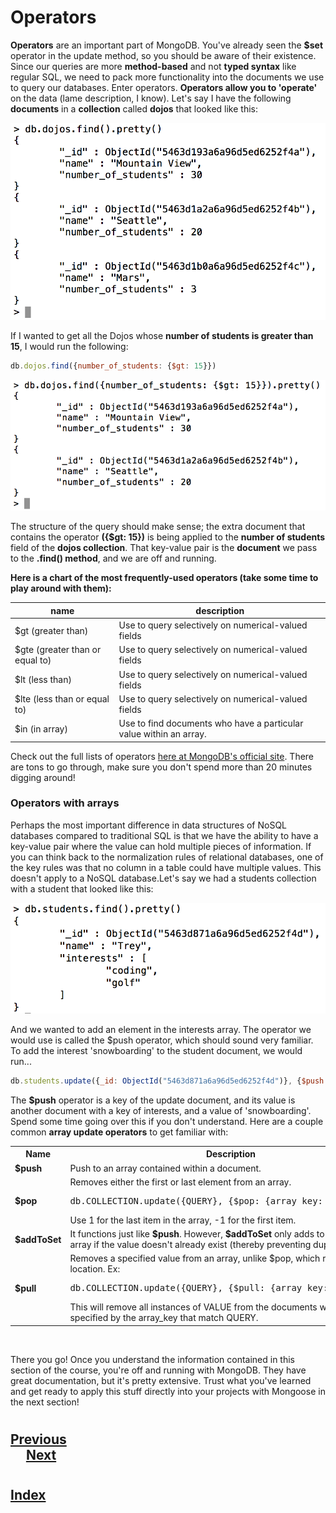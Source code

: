 #   Operators
__Operators__ are an important part of MongoDB. You've already seen the __$set__ operator in the update method, so you should be aware of their existence. Since our queries are more __method-based__ and not __typed syntax__ like regular SQL, we need to pack more functionality into the documents we use to query our databases. Enter operators.  __Operators allow you to 'operate'__ on the data (lame description, I know). Let's say I have the following __documents__ in a __collection__ called __dojos__ that looked like this:

<img src="./000_Captions/dojos-find-pretty.png">

If I wanted to get all the Dojos whose __number of students is greater than 15__, I would run the following:
```js
db.dojos.find({number_of_students: {$gt: 15}})
```
<img src="./000_Captions/find-gt-pretty.png">

The structure of the query should make sense; the extra document that contains the operator __({$gt: 15})__ is being applied to the __number of students__ field of the __dojos collection__.  That key-value pair is the __document__ we pass to the __.find() method__, and we are off and running.

__Here is a chart of the most frequently-used operators (take some time to play around with them):__

name    |	description
----------- | ----------
$gt (greater than)  |	Use to query selectively on numerical-valued fields
$gte (greater than or equal to) | Use to query selectively on numerical-valued fields
$lt (less than)	| Use to query selectively on numerical-valued fields
$lte (less than or equal to) | Use to query selectively on numerical-valued fields
$in (in array) | Use to find documents who have a particular value within an array.

Check out the full lists of operators [here at MongoDB's official site](http://docs.mongodb.org/manual/reference/operator/). There are tons to go through, make sure you don't spend more than 20 minutes digging around!

### __Operators with arrays__
Perhaps the most important difference in data structures of NoSQL databases compared to traditional SQL is that we have the ability to have a key-value pair where the value can hold multiple pieces of information. If you can think back to the normalization rules of relational databases, one of the key rules was that no column in a table could have multiple values. This doesn't apply to a NoSQL database.Let's say we had a students collection with a student that looked like this:

<img src="./000_Captions/student-find.png">

And we wanted to add an element in the interests array. The operator we would use is called the $push operator, which should sound very familiar. To add the interest 'snowboarding' to the student document, we would run...
```js
db.students.update({_id: ObjectId("5463d871a6a96d5ed6252f4d")}, {$push: {interests: 'snowboarding'}})
```
The __$push__ operator is a key of the update document, and its value is another document with a key of interests, and a value of 'snowboarding'.  Spend some time going over this if you don't understand.  Here are a couple common __array update operators__ to get familiar with:

<table>
<tr>
<th>Name</th>
<th>Description</th>
</tr>
<tr>
<td><strong>$push</strong></td>
<td>Push to an array contained within a document.</td>
</tr>
<tr>
<td><strong>$pop</strong></td>
<td>
    Removes either the first or last element from an array.
    <pre>db.COLLECTION.update({QUERY}, {$pop: {array_key: (1 or -1)}})</pre>
    Use 1 for the last item in the array, -1 for the first item.
</td>
</tr>
<tr>
<td><strong>$addToSet</strong></td>
<td> It functions just like <strong>$push</strong>.  However, <strong>$addToSet</strong> only adds to the specified array if the value doesn't already exist (thereby preventing duplicate entries). </td>
</tr>
<tr>
<td><strong>$pull</strong></td>
<td>
    Removes a specified value from an array, unlike $pop, which removes by location. Ex:
    <pre>db.COLLECTION.update({QUERY}, {$pull: {array_key: VALUE}})</pre>
    This will remove all instances of VALUE from the documents with the array specified by the array_key that match QUERY.
</td>
</tr>
</table>
<br>

There you go! Once you understand the information contained in this section of the course, you're off and running with MongoDB. They have great documentation, but it's pretty extensive. Trust what you've learned and get ready to apply this stuff directly into your projects with Mongoose in the next section!
#
## [Previous](./005_Documents.md)<span>&nbsp;&nbsp;&nbsp;&nbsp;&nbsp;&nbsp;&nbsp;&nbsp;&nbsp;&nbsp;&nbsp;&nbsp;&nbsp;&nbsp;&nbsp;&nbsp;&nbsp;&nbsp;&nbsp;&nbsp;&nbsp;&nbsp;&nbsp;&nbsp;&nbsp;&nbsp;&nbsp;&nbsp;&nbsp;&nbsp;&nbsp;&nbsp;&nbsp;&nbsp;&nbsp;&nbsp;&nbsp;&nbsp;&nbsp;&nbsp;&nbsp;&nbsp;&nbsp;&nbsp;&nbsp;&nbsp;&nbsp;&nbsp;&nbsp;&nbsp;&nbsp;&nbsp;&nbsp;&nbsp;&nbsp;&nbsp;&nbsp;&nbsp;&nbsp;&nbsp;&nbsp;&nbsp;&nbsp;&nbsp;&nbsp;&nbsp;&nbsp;&nbsp;&nbsp;&nbsp;&nbsp;&nbsp;&nbsp;&nbsp;&nbsp;&nbsp;&nbsp;&nbsp;&nbsp;&nbsp;&nbsp;&nbsp;&nbsp;&nbsp;&nbsp;&nbsp;&nbsp;</span> [Next](./007_Express_Mongoose.md)
#
##  [Index](../../Index.md)